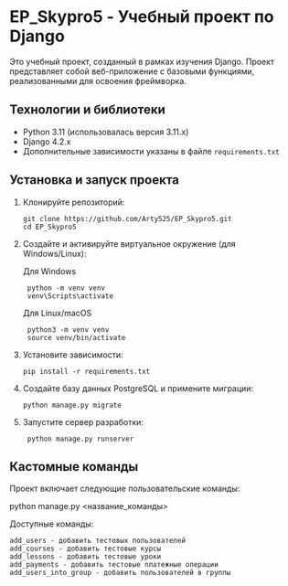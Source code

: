 # EP_Skypro5 - Учебный проект по Django

Это учебный проект, созданный в рамках изучения Django. Проект представляет собой веб-приложение с базовыми функциями, реализованными для освоения фреймворка.

## Технологии и библиотеки

- Python 3.11 (использовалась версия 3.11.x)
- Django 4.2.x
- Дополнительные зависимости указаны в файле `requirements.txt`

## Установка и запуск проекта

1. Клонируйте репозиторий:
   
       git clone https://github.com/Arty525/EP_Skypro5.git
       cd EP_Skypro5

3. Создайте и активируйте виртуальное окружение (для Windows/Linux):

    Для Windows

        python -m venv venv
        venv\Scripts\activate

    Для Linux/macOS
   
        python3 -m venv venv
        source venv/bin/activate
   
5. Установите зависимости:

       pip install -r requirements.txt
   
7. Создайте базу данных PostgreSQL и примените миграции:

       python manage.py migrate
   
9. Запустите сервер разработки:

        python manage.py runserver

## Кастомные команды
Проект включает следующие пользовательские команды:

python manage.py <название_команды>

Доступные команды:

    add_users - добавить тестовых пользователей
    add_courses - добавить тестовые курсы
    add_lessons - добавить тестовые уроки
    add_payments - добавить тестовые платежные операции
    add_users_into_group - добавить пользователей в группы